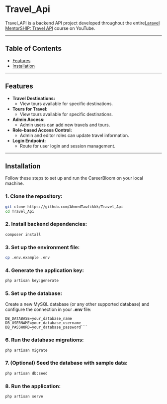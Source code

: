 # Travel_Api

Travel_API is a backend API project developed throughout the entire[Laravel MentorSHIP: Travel API](https://www.youtube.com/playlist?list=PLdXLsjL7A9k2utMAieXUnUP8zyxaDA3mP) course on YouTube.

---
## Table of Contents

- [Features](#features)
- [Installation](#installation)

---

## Features

- **Travel Destinations:**
    - View tours available for specific destinations.
- **Tours for Travel:**
    - View tours available for specific destinations.
- **Admin Access:**
    - Admin users can add new travels and tours.
- **Role-based Access Control:**
    - Admin and editor roles can update travel information.
- **Login Endpoint:**
    - Route for user login and session management.
---


## Installation

Follow these steps to set up and run the CareerBloom on your local machine.

### 1. Clone the repository:

```bash
git clone https://github.com/AhmedTawfikkk/Travel_Api
cd Travel_Api
``` 

### 2. Install backend dependencies:

```bash
composer install
```

### 3. Set up the environment file:

```bash
cp .env.example .env
```
### 4. Generate the application key:

```bash
php artisan key:generate
```
### 5. Set up the database:
Create a new MySQL database (or any other supported database) and configure the connection in your **.env** file:

```env
DB_DATABASE=your_database_name
DB_USERNAME=your_database_username
DB_PASSWORD=your_database_password```
```
### 6. Run the database migrations:

```bash
php artisan migrate
```
### 7. (Optional) Seed the database with sample data:

```bash
php artisan db:seed
```

### 8. Run the application:

```bash
php artisan serve
